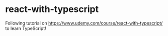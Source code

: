 # react-with-typescript
Following tutorial on https://www.udemy.com/course/react-with-typescript/ to learn TypeScript!
